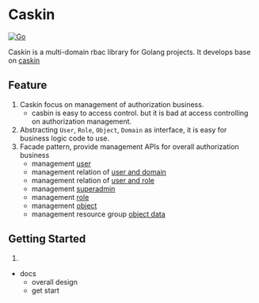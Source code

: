 # Caskin

[![Go](https://github.com/AWaterColorPen/caskin/actions/workflows/go.yml/badge.svg?branch=main)](https://github.com/AWaterColorPen/caskin/actions/workflows/go.yml)

Caskin is a multi-domain rbac library for Golang projects. It develops base on [caskin](https://github.com/casbin/casbin) 

## Feature

1. Caskin focus on management of authorization business.
   - casbin is easy to access control. but it is bad at access controlling on authorization management.
2. Abstracting `User`, `Role`, `Object`, `Domain` as interface, it is easy for business logic code to use.
3. Facade pattern, provide management APIs for overall authorization business
   - management [user](https://github.com/AWaterColorPen/caskin/blob/main/executor_user.go)
   - management relation of [user and domain](https://github.com/AWaterColorPen/caskin/blob/main/executor_user_domain.go)
   - management relation of [user and role](https://github.com/AWaterColorPen/caskin/blob/main/executor_user_role.go)
   - management [superadmin](https://github.com/AWaterColorPen/caskin/blob/main/executor_superadmin.go)
   - management [role](https://github.com/AWaterColorPen/caskin/blob/main/executor_role.go)
   - management [object](https://github.com/AWaterColorPen/caskin/blob/main/executor_object.go)
   - management resource group [object data](https://github.com/AWaterColorPen/caskin/blob/main/executor_object_data.go)

## Getting Started

1. 
- docs
  - overall design
  - get start
